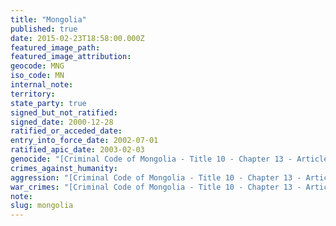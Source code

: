 ```yaml
---
title: "Mongolia"
published: true
date: 2015-02-23T18:58:00.000Z
featured_image_path:
featured_image_attribution:
geocode: MNG
iso_code: MN
internal_note:
territory:
state_party: true
signed_but_not_ratified:
signed_date: 2000-12-28
ratified_or_acceded_date:
entry_into_force_date: 2002-07-01
ratified_apic_date: 2003-02-03
genocide: "[Criminal Code of Mongolia - Title 10 - Chapter 13 - Article 302](https://iccdb.hrlc.net/data/doc/337/keyword/46/) [Criminal Procedure Law of Mongolia - Part II - Chapter 4 - Article 27; Part III - Chapter 9 - Article 69](https://iccdb.hrlc.net/data/doc/782/keyword/46/)"
crimes_against_humanity:
aggression: "[Criminal Code of Mongolia - Title 10 - Chapter 13 - Article 297](https://iccdb.hrlc.net/data/doc/337/keyword/1/)"
war_crimes: "[Criminal Code of Mongolia - Title 10 - Chapter 13 - Articles 299, 301, 304, 306](https://iccdb.hrlc.net/data/doc/337/keyword/145/)"
note:
slug: mongolia
---
```


